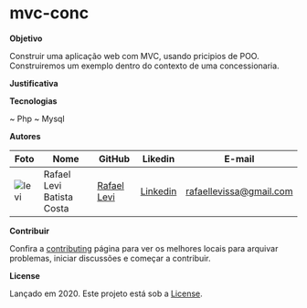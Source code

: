 # mvc-conc

**Objetivo**

Construir uma aplicação web com MVC, usando pricipios de 
POO. Construiremos um exemplo dentro do contexto de uma concessionaria.

**Justificativa**

**Tecnologias**

~ Php
~ Mysql

**Autores**

Foto | Nome | GitHub | Likedin | E-mail
---- | ---- | ------ | ------- | ------
![levi](./doc/levi.jpg)  | Rafael Levi Batista Costa | [Rafael Levi](https://github.com/rafaellevissa) | [Linkedin](https://www.linkedin.com/in/rafaellevissa/) | rafaellevissa@gmail.com

**Contribuir**

Confira a [contributing](https://github.com/rafaellevissa/mvcexample/blob/master/CONTRIBUTING.md) página para ver os melhores locais para arquivar problemas, iniciar discussões e começar a contribuir.

**License**

Lançado em 2020.
Este projeto está sob a [License](https://github.com/mvcexample/galeria/blob/master/LICENSE).